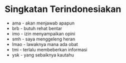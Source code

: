 # Singkatan Terindonesiakan

* ama - akan menjawab apapun
* brb - butuh rehat bentar
* imo - izin menyampaikan opini
* smh - saya menggeleng heran
* lmao - lawaknya mana ada obat
* tmi - terlalu membeberkan informasi
* ysk - yang sebaiknya kautahu
